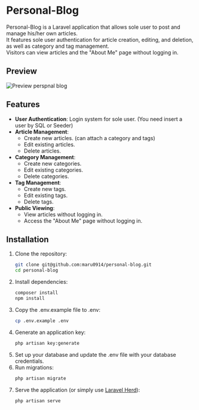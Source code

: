 # Personal-Blog

Personal-Blog is a Laravel application that allows sole user to post and manage his/her own articles. <br/>
It features sole user authentication for article creation, editing, and deletion, as well as category and tag management.<br/>
Visitors can view articles and the "About Me" page without logging in.

## Preview
![Preview perspnal blog](https://github.com/user-attachments/assets/2aeced55-ddd9-40d3-b683-c6c363383f05)


## Features

- **User Authentication**: Login system for sole user. (You need insert a user by SQL or Seeder)
- **Article Management**:
    - Create new articles. (can attach a category and tags)
    - Edit existing articles.
    - Delete articles.
- **Category Management**:
    - Create new categories.
    - Edit existing categories.
    - Delete categories.
- **Tag Management**:
    - Create new tags.
    - Edit existing tags.
    - Delete tags.
- **Public Viewing**:
    - View articles without logging in.
    - Access the "About Me" page without logging in.

## Installation

1. Clone the repository:
   ```bash
   git clone git@github.com:maru0914/personal-blog.git
   cd personal-blog
   ```
2. Install dependencies:
    ```bash
    composer install
    npm install
    ```
3. Copy the .env.example file to .env:
    ```bash
    cp .env.example .env
    ```
4. Generate an application key:
    ```bash
    php artisan key:generate
    ```
5. Set up your database and update the .env file with your database credentials.
6. Run migrations:
    ```bash
    php artisan migrate
    ```
7.	Serve the application (or simply use [Laravel Herd](https://herd.laravel.com/)):
      ```bash
      php artisan serve
      ```
